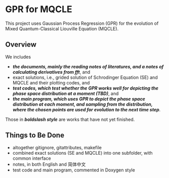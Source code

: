 # GPR for MQCLE
This project uses Gaussian Process Regression (GPR) for the evolution of Mixed Quantum-Classical Liouville Equation (MQCLE).
## Overview
We includes
- ***the documents, mainly the reading notes of literatures, and a notes of calculating derivatives from fft***, and
- exact solutions, i.e., grided solution of Schrodinger Equation (SE) and MQCLE and their plotting codes, and
- ***test codes, which test whether the GPR works well for depicting the phase space distribution at a moment (TBD)***, and
- ***the main program, which uses GPR to depict the phase space distribution at each moment, and sampling from the distribution, where the chosen points are used for evolution to the next time step***.

Those in ***boldslash style*** are works that have not yet finished.
## Things to Be Done
- altogether gitignore, gitattributes, makefile
- combined exact solutions (SE and MQCLE) into one subfolder, with common interface
- notes, in both English and 简体中文
- test code and main program, commented in Doxygen style